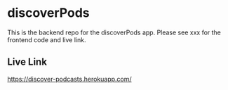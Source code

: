 # discoverPods
This is the backend repo for the discoverPods app. Please see xxx for the frontend code and live link.

## Live Link
https://discover-podcasts.herokuapp.com/
